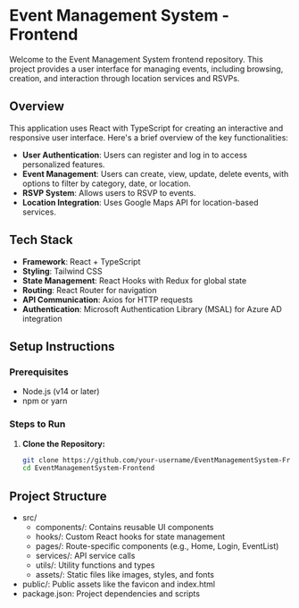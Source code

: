 # Event Management System - Frontend

Welcome to the Event Management System frontend repository. This project provides a user interface for managing events, including browsing, creation, and interaction through location services and RSVPs.

## Overview

This application uses React with TypeScript for creating an interactive and responsive user interface. Here's a brief overview of the key functionalities:

- **User Authentication**: Users can register and log in to access personalized features.
- **Event Management**: Users can create, view, update, delete events, with options to filter by category, date, or location.
- **RSVP System**: Allows users to RSVP to events.
- **Location Integration**: Uses Google Maps API for location-based services.

## Tech Stack

- **Framework**: React + TypeScript
- **Styling**: Tailwind CSS
- **State Management**: React Hooks with Redux for global state
- **Routing**: React Router for navigation
- **API Communication**: Axios for HTTP requests
- **Authentication**: Microsoft Authentication Library (MSAL) for Azure AD integration

## Setup Instructions

### Prerequisites

- Node.js (v14 or later)
- npm or yarn

### Steps to Run

1. **Clone the Repository:**
   ```bash
   git clone https://github.com/your-username/EventManagementSystem-Frontend.git
   cd EventManagementSystem-Frontend
   ```

## Project Structure
- src/
  - components/: Contains reusable UI components
  - hooks/: Custom React hooks for state management
  - pages/: Route-specific components (e.g., Home, Login, EventList)
  - services/: API service calls
  - utils/: Utility functions and types
  - assets/: Static files like images, styles, and fonts
- public/: Public assets like the favicon and index.html
- package.json: Project dependencies and scripts